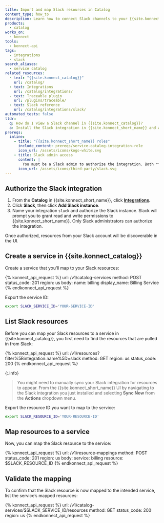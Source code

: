 ```yaml
---
title: Import and map Slack resources in Catalog
content_type: how_to
description: Learn how to connect Slack channels to your {{site.konnect_catalog}} service in {{site.konnect_short_name}}.
products:
  - catalog
works_on:
  - konnect
tools:
  - konnect-api
tags:
  - integrations
  - slack
search_aliases:
  - service catalog
related_resources:
  - text: "{{site.konnect_catalog}}"
    url: /catalog/
  - text: Integrations
    url: /catalog/integrations/
  - text: Traceable plugin
    url: /plugins/traceable/
  - text: Slack reference
    url: /catalog/integrations/slack/
automated_tests: false
tldr:
  q: How do I view a Slack channel in {{site.konnect_catalog}}?
  a: Install the Slack integration in {{site.konnect_short_name}} and authorize it using Slack admin credentials. Create a {{site.konnect_catalog}} service and associate it with your Slack channel to improve visibility and ownership.
prereqs:
  inline:
    - title: "{{site.konnect_short_name}} roles"
      include_content: prereqs/service-catalog-integration-role
      icon_url: /assets/icons/kogo-white.svg
    - title: Slack admin access
      content: |
        You must be a Slack admin to authorize the integration. Both **read** and **write** scopes are required by {{site.konnect_short_name}} to complete the connection.
      icon_url: /assets/icons/third-party/slack.svg
---
```


## Authorize the Slack integration

1. From the **Catalog** in {{site.konnect_short_name}}, click **[Integrations](https://cloud.konghq.com/us/service-catalog/integrations)**.
2. Click **Slack**, then click **Add Slack instance**.
3. Name your integration `slack` and authorize the Slack instance. Slack will prompt you to grant read and write permissions to {{site.konnect_short_name}}. Only Slack administrators can authorize the integration.

Once authorized, resources from your Slack account will be discoverable in the UI.


## Create a service in {{site.konnect_catalog}}

Create a service that you'll map to your Slack resources:

<!--vale off-->
{% konnect_api_request %}
url: /v1/catalog-services
method: POST
status_code: 201
region: us
body:
  name: billing
  display_name: Billing Service
{% endkonnect_api_request %}
<!--vale on-->

Export the service ID:

```sh
export SLACK_SERVICE_ID='YOUR-SERVICE-ID'
```

## List Slack resources

Before you can map your Slack resources to a service in {{site.konnect_catalog}}, you first need to find the resources that are pulled in from Slack:

<!--vale off-->
{% konnect_api_request %}
url: /v1/resources?filter%5Bintegration.name%5D=slack
method: GET
region: us
status_code: 200
{% endkonnect_api_request %}
<!--vale on-->

{:.info}
> You might need to manually sync your Slack integration for resources to appear. From the {{site.konnect_short_name}} UI by navigating to the Slack integration you just installed and selecting **Sync Now** from the **Actions** dropdown menu.

Export the resource ID you want to map to the service:

```sh
export SLACK_RESOURCE_ID='YOUR-RESOURCE-ID'
```

## Map resources to a service

Now, you can map the Slack resource to the service:

<!--vale off-->
{% konnect_api_request %}
url: /v1/resource-mappings
method: POST
status_code: 201
region: us
body:
  service: billing
  resource: $SLACK_RESOURCE_ID
{% endkonnect_api_request %}
<!--vale on-->


## Validate the mapping

To confirm that the Slack resource is now mapped to the intended service, list the service’s mapped resources:

<!--vale off-->
{% konnect_api_request %}
url: /v1/catalog-services/$SLACK_SERVICE_ID/resources
method: GET
status_code: 200
region: us
{% endkonnect_api_request %}
<!--vale on-->
